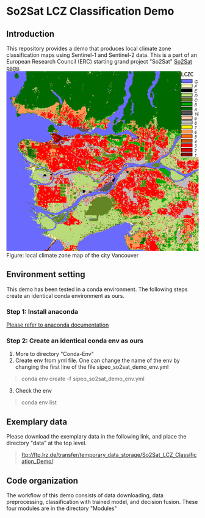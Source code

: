 # So2Sat LCZ Classification Demo
## Introduction
This repository provides a demo that produces local climate zone classification maps using Sentinel-1 and Sentinel-2 data. This is a part of an European Research Council (ERC) starting grand project "So2Sat" [So2Sat page](http://www.so2sat.eu/).
![vancouver lcz map](https://github.com/zhu-xlab/So2Sat-LCZ-Classification-Demo/blob/master/data/MAP/Sentinel-2/lcz_vancouver.png)
Figure: local climate zone map of the city Vancouver

## Environment setting
This demo has been tested in a conda environment. The following steps create an identical conda environment as ours.
### Step 1: Install anaconda
[Please refer to anaconda documentation](https://docs.anaconda.com/anaconda/install/)
### Step 2: Create an identical conda env as ours
1. More to directory "Conda-Env"
2. Create env from yml file. One can change the name of the env by changing the first line of the file sipeo_so2sat_demo_env.yml
> conda env create -f sipeo_so2sat_demo_env.yml
3. Check the env
> conda env list

## Exemplary data
Please download the exemplary data in the following link, and place the directory "data" at the top level.
> ftp://ftp.lrz.de/transfer/temporary_data_storage/So2Sat_LCZ_Classification_Demo/

## Code organization
The workflow of this demo consists of data downloading, data preprocessing, classification with trained model, and decision fusion. These four modules are in the directory "Modules"

